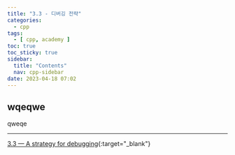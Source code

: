 ```yaml
---
title: "3.3 - 디버깅 전략"
categories:
  - cpp
tags:
  - [ cpp, academy ]
toc: true
toc_sticky: true
sidebar:
  title: "Contents"
  nav: cpp-sidebar
date: 2023-04-18 07:02
---
```


## wqeqwe

qweqe

---

[3.3 — A strategy for debugging](https://www.learncpp.com/cpp-tutorial/a-strategy-for-debugging/){:target="_blank"}

<!--

<div class="notice--info" markdown="1">
<span class="notice-title">
**TITLE**
</span>

BODY
</div>

-->
